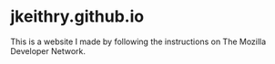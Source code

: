 # jkeithry.github.io
This is a website I made by following the instructions on The Mozilla Developer Network.
